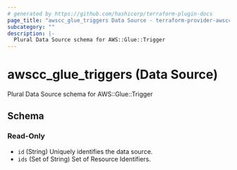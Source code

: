 ```yaml
---
# generated by https://github.com/hashicorp/terraform-plugin-docs
page_title: "awscc_glue_triggers Data Source - terraform-provider-awscc"
subcategory: ""
description: |-
  Plural Data Source schema for AWS::Glue::Trigger
---
```


# awscc_glue_triggers (Data Source)

Plural Data Source schema for AWS::Glue::Trigger



<!-- schema generated by tfplugindocs -->
## Schema

### Read-Only

- `id` (String) Uniquely identifies the data source.
- `ids` (Set of String) Set of Resource Identifiers.
